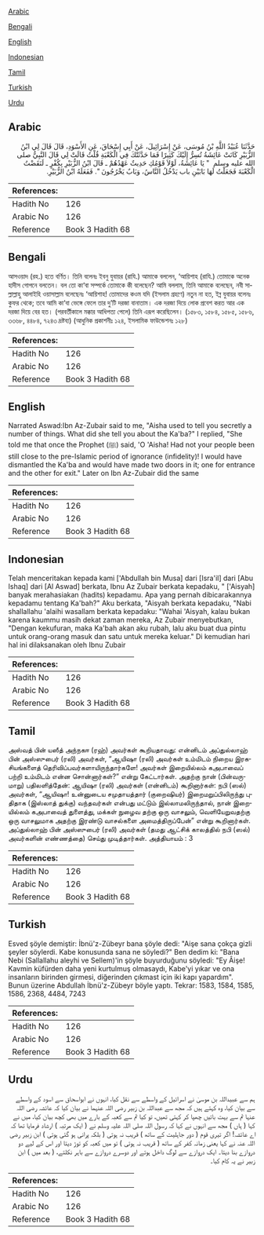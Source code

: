 [Arabic](#arabic)

[Bengali](#bengali)

[English](#english)

[Indonesian](#indonesian)

[Tamil](#tamil)

[Turkish](#turkish)

[Urdu](#urdu)

## Arabic


<div dir="rtl" lang="ar" style={{fontSize:'larger',backgroundColor:'#f8f9fa',padding:20}}>
حَدَّثَنَا عُبَيْدُ اللَّهِ بْنُ مُوسَى، عَنْ إِسْرَائِيلَ، عَنْ أَبِي إِسْحَاقَ، عَنِ الأَسْوَدِ، قَالَ قَالَ لِي ابْنُ الزُّبَيْرِ كَانَتْ عَائِشَةُ تُسِرُّ إِلَيْكَ كَثِيرًا فَمَا حَدَّثَتْكَ فِي الْكَعْبَةِ قُلْتُ قَالَتْ لِي قَالَ النَّبِيُّ صلى الله عليه وسلم ‏ "‏ يَا عَائِشَةُ، لَوْلاَ قَوْمُكِ حَدِيثٌ عَهْدُهُمْ ـ قَالَ ابْنُ الزُّبَيْرِ بِكُفْرٍ ـ لَنَقَضْتُ الْكَعْبَةَ فَجَعَلْتُ لَهَا بَابَيْنِ باب يَدْخُلُ النَّاسُ، وَبَابٌ يَخْرُجُونَ ‏"‏‏.‏ فَفَعَلَهُ ابْنُ الزُّبَيْرِ‏.‏
</div>
<div style={{backgroundColor:'#f8f9fa',padding:20, marginBottom: 10}}><table> <thead> <tr> <th>References:</th> <th></th> </tr> </thead> <tbody><tr><td>Hadith No</td><td>126</td></tr><tr><td>Arabic No</td><td>126</td></tr><tr><td>Reference</td><td>Book 3 Hadith 68</td></tr></tbody></table></div>

## Bengali


<div dir="ltr" lang="bn" style={{fontSize:'larger',backgroundColor:'#f8f9fa',padding:20}}>
আসওয়াদ (রহ.) হতে বর্ণিত। তিনি বলেনঃ ইবনু যুবায়র (রাযি.) আমাকে বললেন, ‘আয়িশাহ (রাযি.) তোমাকে অনেক হাদীস গোপনে বলতেন। বল তো কা‘বা সম্পর্কে তোমাকে কী বলেছেন? আমি বললাম, তিনি আমাকে বলেছেন, নবী সাল্লাল্লাহু আলাইহি ওয়াসাল্লাম বলেছেনঃ ‘আয়িশাহ! তোমাদের কওম যদি (ইসলাম গ্রহণে) নতুন না হত, ইব্ন যুবায়র বলেনঃ কুফর থেকে; তবে আমি কা‘বা ভেঙ্গে ফেলে তার দু’টি দরজা বানাতাম। এক দরজা দিয়ে লোক প্রবেশ করত আর এক দরজা দিয়ে বের হত। (পরবর্তীকালে মক্কার আধিপত্য পেলে) তিনি এরূপ করেছিলেন। (১৫৮৩, ১৫৮৪, ১৫৮৫, ১৫৮৬, ৩৩৬৮, ৪৪৮৪, ৭২৪৩ দ্রষ্টব্য) (আধুনিক প্রকাশনীঃ ১২৪, ইসলামিক ফাউন্ডেশনঃ ১২৮)
</div>
<div style={{backgroundColor:'#f8f9fa',padding:20, marginBottom: 10}}><table> <thead> <tr> <th>References:</th> <th></th> </tr> </thead> <tbody><tr><td>Hadith No</td><td>126</td></tr><tr><td>Arabic No</td><td>126</td></tr><tr><td>Reference</td><td>Book 3 Hadith 68</td></tr></tbody></table></div>

## English


<div dir="ltr" lang="en" style={{fontSize:'larger',backgroundColor:'#f8f9fa',padding:20}}>
Narrated Aswad:Ibn Az-Zubair said to me, "Aisha used to tell you secretly a number of things. What did she tell you about the Ka'ba?" I replied, "She told me that once the Prophet (ﷺ) said, 'O 'Aisha! Had not your people been still close to the pre-Islamic period of ignorance (infidelity)! I would have dismantled the Ka'ba and would have made two doors in it; one for entrance and the other for exit." Later on Ibn Az-Zubair did the same
</div>
<div style={{backgroundColor:'#f8f9fa',padding:20, marginBottom: 10}}><table> <thead> <tr> <th>References:</th> <th></th> </tr> </thead> <tbody><tr><td>Hadith No</td><td>126</td></tr><tr><td>Arabic No</td><td>126</td></tr><tr><td>Reference</td><td>Book 3 Hadith 68</td></tr></tbody></table></div>

## Indonesian


<div dir="ltr" lang="id" style={{fontSize:'larger',backgroundColor:'#f8f9fa',padding:20}}>
Telah menceritakan kepada kami ['Abdullah bin Musa] dari [Isra'il] dari [Abu Ishaq] dari [Al Aswad] berkata, Ibnu Az Zubair berkata kepadaku, " ['Aisyah] banyak merahasiakan (hadits) kepadamu. Apa yang pernah dibicarakannya kepadamu tentang Ka'bah?" Aku berkata, "Aisyah berkata kepadaku, "Nabi shallallahu 'alaihi wasallam berkata kepadaku: "Wahai 'Aisyah, kalau bukan karena kaummu masih dekat zaman mereka, Az Zubair menyebutkan, "Dengan kekufuran, maka Ka'bah akan aku rubah, lalu aku buat dua pintu untuk orang-orang masuk dan satu untuk mereka keluar." Di kemudian hari hal ini dilaksanakan oleh Ibnu Zubair
</div>
<div style={{backgroundColor:'#f8f9fa',padding:20, marginBottom: 10}}><table> <thead> <tr> <th>References:</th> <th></th> </tr> </thead> <tbody><tr><td>Hadith No</td><td>126</td></tr><tr><td>Arabic No</td><td>126</td></tr><tr><td>Reference</td><td>Book 3 Hadith 68</td></tr></tbody></table></div>

## Tamil


<div dir="ltr" lang="ta" style={{fontSize:'larger',backgroundColor:'#f8f9fa',padding:20}}>
அஸ்வத் பின் யஸீத் அந்நகஈ (ரஹ்) அவர்கள் கூறியதாவது: என்னிடம் அப்துல்லாஹ் பின் அஸ்ஸுபைர் (ரலி) அவர்கள், “ஆயிஷா (ரலி) அவர்கள் உம்மிடம் நிறைய இரகசியங்களைத் தெரிவிப்பவர்களாயிருந்தார்களே! அவர்கள் இறையில்லம் கஅபாவைப் பற்றி உம்மிடம் என்ன சொன்னார்கள்?” என்று கேட்டார்கள். அதற்கு நான் (பின்வருமாறு) பதிலளித்தேன்: ஆயிஷா (ரலி) அவர்கள் (என்னிடம்) கூறினார்கள்: நபி (ஸல்) அவர்கள், “ஆயிஷா! உன்னுடைய சமுதாயத்தார் (குறைஷியர்) இறைமறுப்பிலிருந்து புதிதாக (இஸ்லாத் துக்கு) வந்தவர்கள் என்பது மட்டும் இல்லாமலிருந்தால், நான் இறையில்லம் கஅபாவைத் துளைத்து, மக்கள் நுழைவ தற்கு ஒரு வாசலும், வெளியேறுவதற்கு ஒரு வாசலுமாக அதற்கு இரண்டு வாசல்களை அமைத்திருப்பேன்” என்று கூறினார்கள். அப்துல்லாஹ் பின் அஸ்ஸுபைர் (ரலி) அவர்கள் (தமது ஆட்சிக் காலத்தில் நபி (ஸல்) அவர்களின் எண்ணத்தை) செய்து முடித்தார்கள். அத்தியாயம் : 3
</div>
<div style={{backgroundColor:'#f8f9fa',padding:20, marginBottom: 10}}><table> <thead> <tr> <th>References:</th> <th></th> </tr> </thead> <tbody><tr><td>Hadith No</td><td>126</td></tr><tr><td>Arabic No</td><td>126</td></tr><tr><td>Reference</td><td>Book 3 Hadith 68</td></tr></tbody></table></div>

## Turkish


<div dir="ltr" lang="tr" style={{fontSize:'larger',backgroundColor:'#f8f9fa',padding:20}}>
Esved şöyle demiştir: İbnü'z-Zübeyr bana şöyle dedi: "Aişe sana çokça gizli şeyler söylerdi. Kabe konusunda sana ne söyledi?" Ben dedim ki: "Bana Nebi (Sallallahu aleyhi ve Sellem)'in şöyle buyurduğunu söyledi: "Ey Âişe! Kavmin küfürden daha yeni kurtulmuş olmasaydı, Kabe'yi yıkar ve ona insanların birinden girmesi, diğerinden çıkmast için iki kapı yapardım". Bunun üzerine Abdullah İbnü'z-Zübeyr böyle yaptı. Tekrar: 1583, 1584, 1585, 1586, 2368, 4484, 7243
</div>
<div style={{backgroundColor:'#f8f9fa',padding:20, marginBottom: 10}}><table> <thead> <tr> <th>References:</th> <th></th> </tr> </thead> <tbody><tr><td>Hadith No</td><td>126</td></tr><tr><td>Arabic No</td><td>126</td></tr><tr><td>Reference</td><td>Book 3 Hadith 68</td></tr></tbody></table></div>

## Urdu


<div dir="rtl" lang="ur" style={{fontSize:'larger',backgroundColor:'#f8f9fa',padding:20}}>
ہم سے عبیداللہ بن موسیٰ نے اسرائیل کے واسطے سے نقل کیا، انہوں نے ابواسحاق سے اسود کے واسطے سے بیان کیا، وہ کہتے ہیں کہ مجھ سے عبداللہ بن زبیر رضی اللہ عنہما نے بیان کیا کہ عائشہ رضی اللہ عنہا تم سے بہت باتیں چھپا کر کہتی تھیں، تو کیا تم سے کعبہ کے بارے میں بھی کچھ بیان کیا، میں نے کہا ( ہاں ) مجھ سے انہوں نے کہا کہ رسول اللہ صلی اللہ علیہ وسلم نے ( ایک مرتبہ ) ارشاد فرمایا تھا کہ اے عائشہ! اگر تیری قوم ( دور جاہلیت کے ساتھ ) قریب نہ ہوتی ( بلکہ پرانی ہو گئی ہوتی ) ابن زبیر رضی اللہ عنہ نے کہا یعنی زمانہ کفر کے ساتھ ( قریب نہ ہوتی ) تو میں کعبہ کو توڑ دیتا اور اس کے لیے دو دروازے بنا دیتا۔ ایک دروازے سے لوگ داخل ہوتے اور دوسرے دروازے سے باہر نکلتے، ( بعد میں ) ابن زبیر نے یہ کام کیا۔
</div>
<div style={{backgroundColor:'#f8f9fa',padding:20, marginBottom: 10}}><table> <thead> <tr> <th>References:</th> <th></th> </tr> </thead> <tbody><tr><td>Hadith No</td><td>126</td></tr><tr><td>Arabic No</td><td>126</td></tr><tr><td>Reference</td><td>Book 3 Hadith 68</td></tr></tbody></table></div>